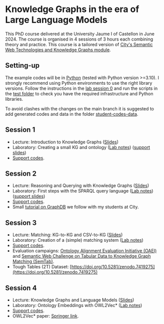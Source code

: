 # Knowledge Graphs in the era of Large Language Models

This PhD course delivered at the University Jaume I of Castellon in June 2024. The course is organised in 4 sessions of 3 hours each combining theory and practice.
This course is a tailored version of [City's Semantic Web Technologies and Knowledge Graphs module](https://github.com/turing-knowledge-graphs/teaching/tree/main/city).

## Setting-up 

The example codes will be in [Python](https://www.python.org/downloads/) (tested with Python version >=3.10). I strongly recommend using Python environments to use the right library versions.
Follow the instructions in the [lab session 0](https://github.com/city-knowledge-graphs/phd-course-uji/blob/main/labs/phd-course-kgs-uji-lab-session-0.pdf) and run the scripts in the [test folder](https://github.com/city-knowledge-graphs/phd-course-uji/tree/main/python/test) to check you have the required infrastructure and Python libraries.

To avoid clashes with the changes on the main branch it is suggested to add generated codes and data in the folder [student-codes-data](https://github.com/city-knowledge-graphs/phd-course-uji/tree/main/python/student-codes-data).

## Session 1
- Lecture: Introduction to Knowledge Graphs ([Slides](https://github.com/city-knowledge-graphs/phd-course-uji/blob/main/lectures/phd-course-kgs-uji-session-1-intro.pdf))
- Laboratory: Creating a small KG and ontology ([Lab notes](https://github.com/city-knowledge-graphs/phd-course-uji/blob/main/labs/phd-course-kgs-uji-lab-session-1-kgs-onto.pdf)) ([support slides](https://github.com/city-knowledge-graphs/phd-course-uji/blob/main/labs/phd-course-kgs-uji-lab-session-1-2-support-slides.pdf))
- [Support codes](https://github.com/city-knowledge-graphs/phd-course-uji/tree/main/python/lab-session1).

## Session 2
- Lecture: Reasoning and Querying with Knowledge Graphs ([Slides](https://github.com/city-knowledge-graphs/phd-course-uji/blob/main/lectures/phd-course-kgs-uji-session-2-querying-reasoning.pdf))
- Laboratory: First steps with the SPARQL query language ([Lab notes](https://github.com/city-knowledge-graphs/phd-course-uji/blob/main/labs/phd-course-kgs-uji-lab-session-2-reasoning-sparql.pdf)) ([support slides](https://github.com/city-knowledge-graphs/phd-course-uji/blob/main/labs/phd-course-kgs-uji-lab-session-1-2-support-slides.pdf))
- [Support codes](https://github.com/city-knowledge-graphs/phd-course-uji/tree/main/python/lab-session2).
- Small [tutorial on GraphDB](https://github.com/turing-knowledge-graphs/teaching/blob/main/city/2023-2024/IN3067-INM713_Lab_Session7_SPARQL1.1_GraphDB_2024_with_solutions.pdf) we follow with my students at City.

## Session 3
- Lecture: Matching: KG-to-KG and CSV-to-KG ([Slides](https://github.com/city-knowledge-graphs/phd-course-uji/blob/main/lectures/phd-course-kgs-uji-session-3-matching.pdf))
- Laboratory: Creation of a (simple) matching system ([Lab notes](https://github.com/city-knowledge-graphs/phd-course-uji/blob/main/labs/phd-course-kgs-uji-lab-session-3-matching.pdf))
- [Support codes](https://github.com/city-knowledge-graphs/phd-course-uji/tree/main/python/lab-session3).
- Evaluation campaigns: [Ontology Alignment Evaluation Initiative (OAEI)](http://oaei.ontologymatching.org/) and [Semantic Web Challenge on Tabular Data to Knowledge Graph Matching (SemTab)](https://www.cs.ox.ac.uk/isg/challenges/sem-tab/).
- Tough Tables (2T) Dataset: [https://doi.org/10.5281/zenodo.7419275](https://doi.org/10.5281/zenodo.7419275)
  
## Session 4
- Lecture: Knowledge Graphs and Language Models ([Slides](https://github.com/city-knowledge-graphs/phd-course-uji/blob/main/lectures/phd-course-kgs-uji-session-4-kgs-llm.pdf))
- Laboratory: Ontology Embeddings with OWL2Vec* ([Lab notes](https://github.com/city-knowledge-graphs/phd-course-uji/blob/main/labs/phd-course-kgs-uji-lab-session-4-owl2vec.pdf))
- [Support codes](https://github.com/city-knowledge-graphs/phd-course-uji/tree/main/python/lab-session4).
- OWL2Vec* paper: [Springer link](https://doi.org/10.1007/s10994-021-05997-6).
  
